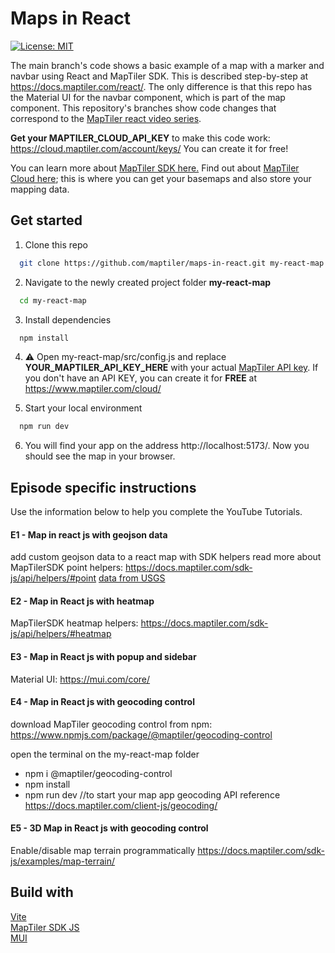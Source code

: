 # Maps in React

[![License: MIT](https://img.shields.io/badge/License-MIT-yellow.svg)](https://opensource.org/licenses/MIT)

The main branch's code shows a basic example of a map with a marker and navbar using React and MapTiler SDK. This is described step-by-step at https://docs.maptiler.com/react/. The only difference is that this repo has the Material UI for the navbar component, which is part of the map component. This repository's branches show code changes that correspond to the [MapTiler react video series]().

**Get your MAPTILER_CLOUD_API_KEY** to make this code work: https://cloud.maptiler.com/account/keys/ You can create it for free!

You can learn more about [MapTiler SDK here.](https://docs.maptiler.com/sdk-js/)  Find out about [MapTiler Cloud here](https://www.maptiler.com/cloud/); this is where you can get your basemaps and also store your mapping data.

## Get started

1. Clone this repo

```sh
  git clone https://github.com/maptiler/maps-in-react.git my-react-map
```

2. Navigate to the newly created project folder **my-react-map**

```sh
  cd my-react-map
```

3. Install dependencies

```sh
  npm install
```

4. :warning: Open my-react-map/src/config.js and replace **YOUR_MAPTILER_API_KEY_HERE** with your actual [MapTiler API key](https://cloud.maptiler.com/account/keys/).
   If you don't have an API KEY, you can create it for **FREE** at https://www.maptiler.com/cloud/

5. Start your local environment

```sh
  npm run dev
```

6. You will find your app on the address http://localhost:5173/. 
Now you should see the map in your browser.

## Episode specific instructions
Use the information below to help you complete the YouTube Tutorials.

#### E1 - Map in react js with geojson data

add custom geojson data to a react map with SDK helpers
read more about MapTilerSDK point helpers: https://docs.maptiler.com/sdk-js/api/helpers/#point
[data from USGS](https://earthquake.usgs.gov/earthquakes/search/#%7B%22mapposition%22%3A%5B%5B-55.17887%2C178.24219%5D%2C%5B81.99694%2C349.27734%5D%5D%2C%22autoUpdate%22%3A%5B%22autoUpdate%22%5D%2C%22feed%22%3A%22undefined_undefined%22%2C%22listFormat%22%3A%22default%22%2C%22restrictListToMap%22%3A%5B%5D%2C%22sort%22%3A%22newest%22%2C%22basemap%22%3A%22grayscale%22%2C%22overlays%22%3A%5B%22plates%22%5D%2C%22distanceUnit%22%3A%22km%22%2C%22timezone%22%3A%22utc%22%2C%22viewModes%22%3A%5B%22list%22%2C%22settings%22%2C%22map%22%5D%2C%22event%22%3Anull%2C%22search%22%3Anull%7D)

#### E2 - Map in React js with heatmap

MapTilerSDK heatmap helpers: https://docs.maptiler.com/sdk-js/api/helpers/#heatmap

#### E3 - Map in React js with popup and sidebar

Material UI: https://mui.com/core/

#### E4 - Map in React js with geocoding control

download MapTiler geocoding control from npm: https://www.npmjs.com/package/@maptiler/geocoding-control

open the terminal on the my-react-map folder

- npm i @maptiler/geocoding-control
- npm install
- npm run dev //to start your map app
  geocoding API reference https://docs.maptiler.com/client-js/geocoding/

#### E5 - 3D Map in React js with geocoding control

Enable/disable map terrain programmatically https://docs.maptiler.com/sdk-js/examples/map-terrain/

## Build with

[Vite](https://vitejs.dev/guide/#scaffolding-your-first-vite-project)  
[MapTiler SDK JS](https://docs.maptiler.com/sdk-js/)  
[MUI](https://mui.com/material-ui/)  
